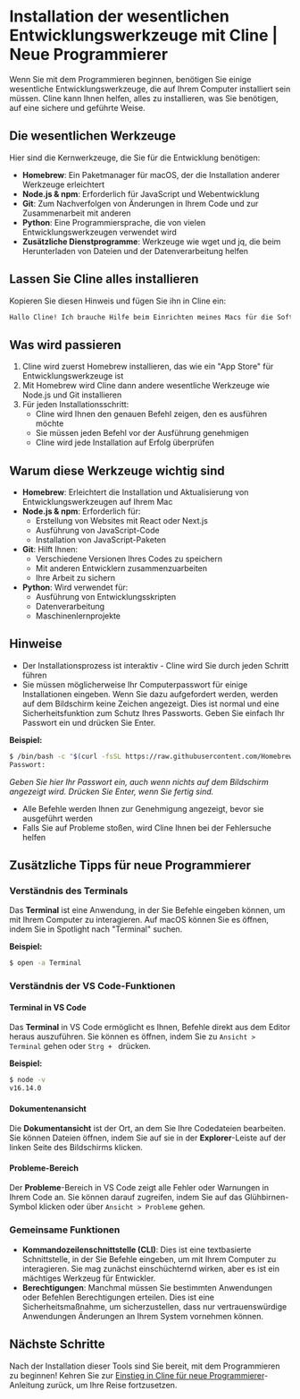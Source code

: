 # Installation der wesentlichen Entwicklungswerkzeuge mit Cline | Neue Programmierer

Wenn Sie mit dem Programmieren beginnen, benötigen Sie einige wesentliche Entwicklungswerkzeuge, die auf Ihrem Computer installiert sein müssen. Cline kann Ihnen helfen, alles zu installieren, was Sie benötigen, auf eine sichere und geführte Weise.

## Die wesentlichen Werkzeuge

Hier sind die Kernwerkzeuge, die Sie für die Entwicklung benötigen:

-   **Homebrew**: Ein Paketmanager für macOS, der die Installation anderer Werkzeuge erleichtert
-   **Node.js & npm**: Erforderlich für JavaScript und Webentwicklung
-   **Git**: Zum Nachverfolgen von Änderungen in Ihrem Code und zur Zusammenarbeit mit anderen
-   **Python**: Eine Programmiersprache, die von vielen Entwicklungswerkzeugen verwendet wird
-   **Zusätzliche Dienstprogramme**: Werkzeuge wie wget und jq, die beim Herunterladen von Dateien und der Datenverarbeitung helfen

## Lassen Sie Cline alles installieren

Kopieren Sie diesen Hinweis und fügen Sie ihn in Cline ein:

```bash
Hallo Cline! Ich brauche Hilfe beim Einrichten meines Macs für die Softwareentwicklung. Können Sie mir bitte helfen, die wesentlichen Entwicklungswerkzeuge wie Homebrew, Node.js, Git, Python und alle anderen Dienstprogramme zu installieren, die für das Programmieren häufig benötigt werden? Ich möchte, dass Sie mich Schritt für Schritt durch den Prozess führen, erklären, was jedes Werkzeug macht und sicherstellen, dass alles korrekt installiert wird.
```

## Was wird passieren

1. Cline wird zuerst Homebrew installieren, das wie ein "App Store" für Entwicklungswerkzeuge ist
2. Mit Homebrew wird Cline dann andere wesentliche Werkzeuge wie Node.js und Git installieren
3. Für jeden Installationsschritt:
    - Cline wird Ihnen den genauen Befehl zeigen, den es ausführen möchte
    - Sie müssen jeden Befehl vor der Ausführung genehmigen
    - Cline wird jede Installation auf Erfolg überprüfen

## Warum diese Werkzeuge wichtig sind

-   **Homebrew**: Erleichtert die Installation und Aktualisierung von Entwicklungswerkzeugen auf Ihrem Mac
-   **Node.js & npm**: Erforderlich für:
    -   Erstellung von Websites mit React oder Next.js
    -   Ausführung von JavaScript-Code
    -   Installation von JavaScript-Paketen
-   **Git**: Hilft Ihnen:
    -   Verschiedene Versionen Ihres Codes zu speichern
    -   Mit anderen Entwicklern zusammenzuarbeiten
    -   Ihre Arbeit zu sichern
-   **Python**: Wird verwendet für:
    -   Ausführung von Entwicklungsskripten
    -   Datenverarbeitung
    -   Maschinenlernprojekte

## Hinweise

-   Der Installationsprozess ist interaktiv - Cline wird Sie durch jeden Schritt führen
-   Sie müssen möglicherweise Ihr Computerpasswort für einige Installationen eingeben. Wenn Sie dazu aufgefordert werden, werden auf dem Bildschirm keine Zeichen angezeigt. Dies ist normal und eine Sicherheitsfunktion zum Schutz Ihres Passworts. Geben Sie einfach Ihr Passwort ein und drücken Sie Enter.

**Beispiel:**

```bash
$ /bin/bash -c "$(curl -fsSL https://raw.githubusercontent.com/Homebrew/install/HEAD/install.sh)"
Passwort:
```

_Geben Sie hier Ihr Passwort ein, auch wenn nichts auf dem Bildschirm angezeigt wird. Drücken Sie Enter, wenn Sie fertig sind._

-   Alle Befehle werden Ihnen zur Genehmigung angezeigt, bevor sie ausgeführt werden
-   Falls Sie auf Probleme stoßen, wird Cline Ihnen bei der Fehlersuche helfen

## Zusätzliche Tipps für neue Programmierer

### Verständnis des Terminals

Das **Terminal** ist eine Anwendung, in der Sie Befehle eingeben können, um mit Ihrem Computer zu interagieren. Auf macOS können Sie es öffnen, indem Sie in Spotlight nach "Terminal" suchen.

**Beispiel:**

```bash
$ open -a Terminal
```

### Verständnis der VS Code-Funktionen

#### Terminal in VS Code

Das **Terminal** in VS Code ermöglicht es Ihnen, Befehle direkt aus dem Editor heraus auszuführen. Sie können es öffnen, indem Sie zu `Ansicht > Terminal` gehen oder `Strg + ` drücken.

**Beispiel:**

```bash
$ node -v
v16.14.0
```

#### Dokumentenansicht
Die **Dokumentansicht** ist der Ort, an dem Sie Ihre Codedateien bearbeiten. Sie können Dateien öffnen, indem Sie auf sie in der **Explorer**-Leiste auf der linken Seite des Bildschirms klicken.

#### Probleme-Bereich

Der **Probleme**-Bereich in VS Code zeigt alle Fehler oder Warnungen in Ihrem Code an. Sie können darauf zugreifen, indem Sie auf das Glühbirnen-Symbol klicken oder über `Ansicht > Probleme` gehen.

### Gemeinsame Funktionen

-   **Kommandozeilenschnittstelle (CLI)**: Dies ist eine textbasierte Schnittstelle, in der Sie Befehle eingeben, um mit Ihrem Computer zu interagieren. Sie mag zunächst einschüchternd wirken, aber es ist ein mächtiges Werkzeug für Entwickler.
-   **Berechtigungen**: Manchmal müssen Sie bestimmten Anwendungen oder Befehlen Berechtigungen erteilen. Dies ist eine Sicherheitsmaßnahme, um sicherzustellen, dass nur vertrauenswürdige Anwendungen Änderungen an Ihrem System vornehmen können.

## Nächste Schritte

Nach der Installation dieser Tools sind Sie bereit, mit dem Programmieren zu beginnen! Kehren Sie zur [Einstieg in Cline für neue Programmierer](../getting-started-new-coders/README.md)-Anleitung zurück, um Ihre Reise fortzusetzen.
